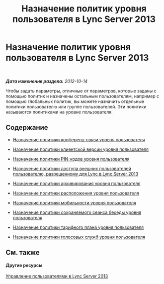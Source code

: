﻿---
title: Назначение политик уровня пользователя в Lync Server 2013
TOCTitle: Назначение политик уровня пользователя в Lync Server 2013
ms:assetid: a4ed0120-d9e5-4eb2-acfd-8de2cb503652
ms:mtpsurl: https://technet.microsoft.com/ru-ru/library/Gg182561(v=OCS.15)
ms:contentKeyID: 49310747
ms.date: 05/19/2016
mtps_version: v=OCS.15
ms.translationtype: HT
---

# Назначение политик уровня пользователя в Lync Server 2013

 

_**Дата изменения раздела:** 2012-10-14_

Чтобы задать параметры, отличные от параметров, которые заданы с помощью политик и назначены остальным пользователям, например с помощью глобальных политик, вы можете назначить отдельные политики пользователю или группе пользователей. Эти политики называются политиками на уровне пользователя.

## Содержание

  - [Назначение политики конференц-связи уровня пользователя](lync-server-2013-assign-a-per-user-conferencing-policy.md)

  - [Назначение политики клиентской версии уровня пользователя](lync-server-2013-assign-a-per-user-client-version-policy.md)

  - [Назначение политики PIN-кодов уровня пользователя](lync-server-2013-assign-a-per-user-pin-policy.md)

  - [Назначение политики доступа внешних пользователей пользователю, разрешенному для Lync в Lync Server 2013](lync-server-2013-assign-an-external-user-access-policy-to-a-lync-enabled-user.md)

  - [Назначение политики архивирования уровня пользователя](lync-server-2013-assign-a-per-user-archiving-policy.md)

  - [Назначение политики расположения уровня пользователя](lync-server-2013-assign-a-per-user-location-policy.md)

  - [Назначение политики мобильности уровня пользователя](lync-server-2013-assign-a-per-user-mobility-policy.md)

  - [Назначение политики сохраняемого сеанса беседы уровня пользователя](lync-server-2013-assign-a-per-user-persistent-chat-policy.md)

  - [Назначение политики тарифного плана уровня пользователя](lync-server-2013-assign-a-per-user-dial-plan-policy.md)

  - [Назначение политики голосовых служб уровня пользователя](lync-server-2013-assign-a-per-user-voice-policy.md)

## См. также

#### Другие ресурсы

[Управление пользователями в Lync Server 2013](lync-server-2013-managing-users-in-lync-server.md)

